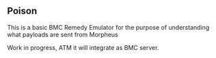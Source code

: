 ## Poison 

This is a basic BMC Remedy Emulator for the purpose of understanding what payloads are sent from Morpheus

Work in progress, ATM it will integrate as BMC server.

